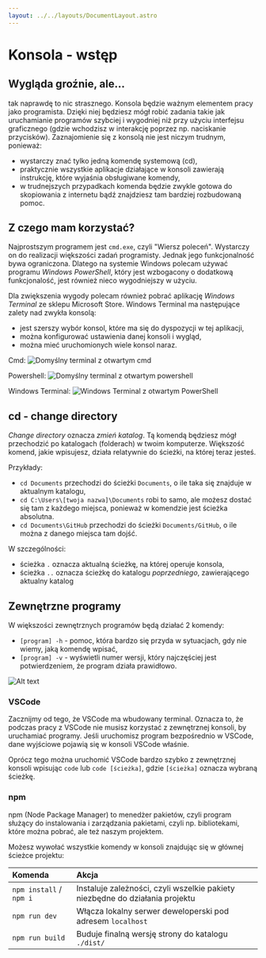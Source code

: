 ```yaml
---
layout: ../../layouts/DocumentLayout.astro
---
```


# Konsola - wstęp

## Wygląda groźnie, ale...

tak naprawdę to nic strasznego. Konsola będzie ważnym elementem pracy jako programista. Dzięki niej będziesz mógł robić zadania takie jak uruchamianie programów szybciej i wygodniej niż przy użyciu interfejsu graficznego (gdzie wchodzisz w interakcję poprzez np. naciskanie przycisków).
Zaznajomienie się z konsolą nie jest niczym trudnym, ponieważ:

- wystarczy znać tylko jedną komendę systemową (cd),
- praktycznie wszystkie aplikacje działające w konsoli zawierają instrukcję, które wyjaśnia obsługiwane komendy,
- w trudnejszych przypadkach komenda będzie zwykle gotowa do skopiowania z internetu bądź znajdziesz tam bardziej rozbudowaną pomoc.

## Z czego mam korzystać?

Najprostszym programem jest `cmd.exe`, czyli "Wiersz poleceń". Wystarczy on do realizacji większości zadań programisty. Jednak jego funkcjonalność bywa ograniczona. Dlatego na systemie Windows polecam używać programu *Windows PowerShell*, który jest wzbogacony o dodatkową funkcjonalość, jest również nieco wygodniejszy w użyciu.

Dla zwiększenia wygody polecam również pobrać aplikację *Windows Terminal* ze sklepu Microsoft Store. Windows Terminal ma następujące zalety nad zwykła konsolą:

- jest szerszy wybór konsol, które ma się do dyspozycji w tej aplikacji,
- można konfigurować ustawienia danej konsoli i wygląd,
- można mieć uruchomionych wiele konsol naraz.

Cmd:
![Domyślny terminal z otwartym cmd](/cmd-window.png)

Powershell:
![Domyślny terminal z otwartym powershell](/powershell-window.png)

Windows Terminal:
![Windows Terminal z otwartym PowerShell](/windows-terminal-window.png)

## cd - change directory

*Change directory* oznacza *zmień katalog*. Tą komendą będziesz mógł przechodzić po katalogach (folderach) w twoim komputerze. Większość komend, jakie wpisujesz, działa relatywnie do ścieżki, na której teraz jesteś.

Przykłady:

- `cd Documents` przechodzi do ścieżki `Documents`, o ile taka się znajduje w aktualnym katalogu,
- `cd C:\Users\[twoja nazwa]\Documents` robi to samo, ale możesz dostać się tam z każdego miejsca, ponieważ w komendzie jest ścieżka absolutna.
- `cd Documents\GitHub` przechodzi do ścieżki `Documents/GitHub`, o ile można z danego miejsca tam dojść.

W szczególności:

- ścieżka `.` oznacza aktualną ścieżkę, na której operuje konsola,
- ścieżka `..` oznacza ścieżkę do katalogu *poprzedniego*, zawierającego aktualny katalog

## Zewnętrzne programy

W większości zewnętrznych programów będą działać 2 komendy:
- `[program] -h` - pomoc, która bardzo się przyda w sytuacjach, gdy nie wiemy, jaką komendę wpisać,
- `[program] -v` - wyświetli numer wersji, który najczęściej jest potwierdzeniem, że program działa prawidłowo.

![Alt text](/npm-help.png)

### VSCode

Zacznijmy od tego, że VSCode ma wbudowany terminal. Oznacza to, że podczas pracy z VSCode nie musisz korzystać z zewnętrznej konsoli, by uruchamiać programy. Jeśli uruchomisz program bezpośrednio w VSCode, dane wyjściowe pojawią się w konsoli VSCode właśnie.

Oprócz tego można uruchomić VSCode bardzo szybko z zewnętrznej konsoli wpisując `code` lub `code [ścieżka]`, gdzie `[ścieżka]` oznacza wybraną ścieżkę.

### npm

npm (Node Package Manager) to menedżer pakietów, czyli program służący do instalowania i zarządzania pakietami, czyli np. bibliotekami, które można pobrać, ale też naszym projektem.

Możesz wywołać wszystkie komendy w konsoli znajdując się w głównej ścieżce projektu:

| Komenda                 | Akcja                                                                        |
| :---------------------- | :--------------------------------------------------------------------------- |
| `npm install` / `npm i` | Instaluje zależności, czyli wszelkie pakiety niezbędne do działania projektu |
| `npm run dev`           | Włącza lokalny serwer deweloperski pod adresem `localhost`                   |
| `npm run build`         | Buduje finalną wersję strony do katalogu `./dist/`                           |
